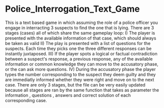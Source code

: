 # Police_Interrogation_Text_Game
This is a text based game in which assuming the role of a police officer you engage in interracting 3 suspects to find the one that is lying. 
There are 3 stages (cases) all of which share the same gameplay loop:
I) The player is presented with the available information of that case, which should always be taken as valid
II) The play is presented with a list of questions for the suspects. Each time they picks one the three different responses can be instantly juxtaposed.
III) If the player spots a logical or factual contradiction between a suspect's response, a previous response, any of the available information or common knowledge they can move to the accusatory phase, or the can ask more questions.
IV) During the accusatory phase the player types the number corresponding to the suspect they deem guilty and they are immediatly informed whether they were right and move on to the next case.
There are only 3 stages, but the file can be very easily updated because all stages are ran by the same function that takes as parameter the information , questions , answers and correct solution of each corresponding case.
